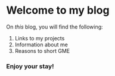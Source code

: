 # Welcome to my blog

On *this* blog, you will find the following: 

1. Links to my projects 
2. Information about me
3. Reasons to short GME 

### Enjoy your stay! 

